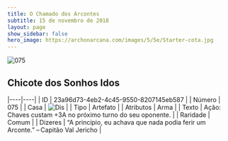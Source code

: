 ```yaml
---
title: O Chamado dos Arcontes
subtitle: 15 de novembro de 2018
layout: page
show_sidebar: false
hero_image: https://archonarcana.com/images/5/5e/Starter-cota.jpg
---
```


![075](https://cdn.keyforgegame.com/media/card_front/pt/341_075_5WF77V8WRRPP_pt.png)

## Chicote dos Sonhos Idos

|----|----|
| ID | 23a96d73-4eb2-4c45-9550-8207145eb587 |
| Número | 075 |
| Casa | ![Dis](https://archonarcana.com/images/thumb/e/e8/Dis.png/22px-Dis.png "Dis") |
| Tipo | Artefato |
| Atributos | Arma |
| Texto | Ação: Chaves custam +3A no próximo turno do seu oponente. |
| Raridade | Comum |
| Dizeres | “A princípio, eu achava que nada podia  ferir um Arconte.” – Capitão Val Jericho |